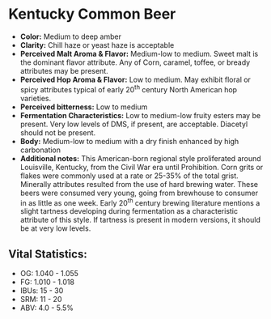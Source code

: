 # Kentucky Common Beer

- **Color:** Medium to deep amber
- **Clarity:** Chill haze or yeast haze is acceptable
- **Perceived Malt Aroma & Flavor:** Medium-low to medium. Sweet malt is the dominant flavor attribute. Any of Corn, caramel, toffee, or bready attributes may be present.
- **Perceived Hop Aroma & Flavor:** Low to medium. May exhibit floral or spicy attributes typical of early 20<sup>th</sup> century North American hop varieties.
- **Perceived bitterness:** Low to medium
- **Fermentation Characteristics:** Low to medium-low fruity esters may be present. Very low levels of DMS, if present, are acceptable. Diacetyl should not be present.
- **Body:** Medium-low to medium with a dry finish enhanced by high carbonation
- **Additional notes:** This American-born regional style proliferated around Louisville, Kentucky, from the Civil War era until Prohibition. Corn grits or flakes were commonly used at a rate or 25-35% of the total grist. Minerally attributes resulted from the use of hard brewing water. These beers were consumed very young, going from brewhouse to consumer in as little as one week. Early 20<sup>th</sup> century brewing literature mentions a slight tartness developing during fermentation as a characteristic attribute of this style. If tartness is present in modern versions, it should be at very low levels.

## Vital Statistics:

- OG: 1.040 - 1.055
- FG: 1.010 - 1.018
- IBUs: 15 - 30
- SRM: 11 - 20
- ABV: 4.0 - 5.5%
